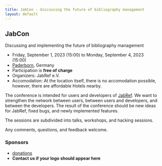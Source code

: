 ```yaml
---
title: JabCon - discussing the future of bibliography management
layout: default
---
```


## JabCon

Discussing and implementing the future of bibliography management

* Friday, September 1, 2023 (15:00) to Monday, September 4, 2023 (15:00)
* [Paderborn](https://en.wikipedia.org/wiki/Paderborn), Germany
* Participation is **free of charge**
* Organizers: JabRef e.V.
* Accomodation: At the location itself, there is no accomodation possible, however, there are affordable Hotels nearby.

The conference is intended for users and developers of [JabRef](https://www.jabref.org).
We want to strengthen the network between users, between users and developers, and between the developers.
The result of the conference should be new ideas for JabRef, fixed bugs, and newly implemented features.

The sessions are subdivided into talks, workshops, and hacking sessions.

Any comments, questions, and feedback welcome.

### Sponsors

* [donations](https://donations.jabref.org)
* **Contact us if your logo should appear here**

[@koppor]: https://github.com/koppor/
